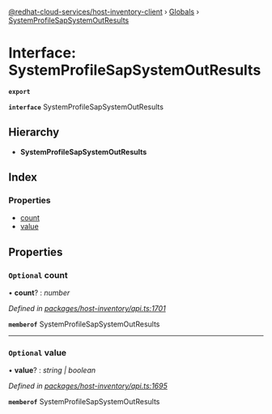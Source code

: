 [@redhat-cloud-services/host-inventory-client](../README.md) › [Globals](../globals.md) › [SystemProfileSapSystemOutResults](systemprofilesapsystemoutresults.md)

# Interface: SystemProfileSapSystemOutResults

**`export`** 

**`interface`** SystemProfileSapSystemOutResults

## Hierarchy

* **SystemProfileSapSystemOutResults**

## Index

### Properties

* [count](systemprofilesapsystemoutresults.md#optional-count)
* [value](systemprofilesapsystemoutresults.md#optional-value)

## Properties

### `Optional` count

• **count**? : *number*

*Defined in [packages/host-inventory/api.ts:1701](https://github.com/RedHatInsights/javascript-clients/blob/master/packages/host-inventory/api.ts#L1701)*

**`memberof`** SystemProfileSapSystemOutResults

___

### `Optional` value

• **value**? : *string | boolean*

*Defined in [packages/host-inventory/api.ts:1695](https://github.com/RedHatInsights/javascript-clients/blob/master/packages/host-inventory/api.ts#L1695)*

**`memberof`** SystemProfileSapSystemOutResults
